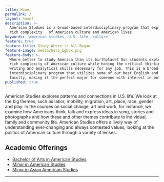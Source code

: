 ```yaml
---
title: Home
permalink: /
layout: home3
description: >-
  American Studies is a broad-based interdisciplinary program that explores the
  rich complexity   of American culture and American lives.
keywords: 'american studies, U.S. life, culture'
feature: true
feature-title: Study Where it All Began
feature-image: media/hero_bg@3x.png
feature-body: >-
  Where better to study America than its birthplace? Our students explore the
  rich complexity of American culture while honing the critical thinking,
  writing and analytical skills necessary for any job. This is a broad-based
  interdisciplinary program that utilizes some of our best English and History
  faculty, making it the perfect major for someone with interest in both.
published: true
---
```


American Studies explores patterns and connections in U.S. life. We look at the big themes, such as labor, mobility, migration, art, place, race, gender and play. In the courses on social change, art and work, for instance, we examine how Americans think, talk and express ideas in song, stories and photographs and how these and other themes contribute to individual, family and community life. American Studies offers a lively way of understanding ever-changing and always contested values, looking at the politics of American culture through a variety of lenses.

## Academic Offerings
- [Bachelor of Arts in American Studies](http://bulletin.temple.edu/undergraduate/liberal-arts/american-studies/ba-american-studies/)
- [Minor in American Studies](http://bulletin.temple.edu/undergraduate/liberal-arts/american-studies/minor-american-studies/)
- [Minor in Asian American Studies](http://bulletin.temple.edu/undergraduate/liberal-arts/american-studies/asian-american-studies-minor/)

___
